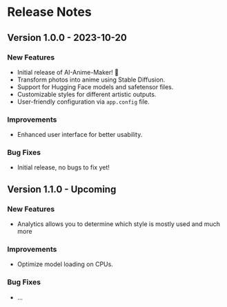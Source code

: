 # Release Notes

## Version 1.0.0 - 2023-10-20

### New Features
- Initial release of AI-Anime-Maker! 🎉
- Transform photos into anime using Stable Diffusion.
- Support for Hugging Face models and safetensor files.
- Customizable styles for different artistic outputs.
- User-friendly configuration via `app.config` file.

### Improvements
- Enhanced user interface for better usability.

### Bug Fixes
- Initial release, no bugs to fix yet!


## Version 1.1.0 - Upcoming

### New Features
- Analytics allows you to determine which style is mostly used and much more

### Improvements
- Optimize model loading on CPUs.

### Bug Fixes
- ...